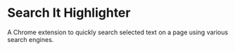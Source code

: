 # Search It Highlighter
A Chrome extension to quickly search selected text on a page using various search engines.
